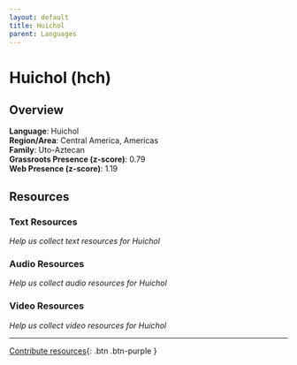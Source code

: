 ```yaml
---
layout: default
title: Huichol
parent: Languages
---
```


# Huichol (hch)

## Overview

**Language**: Huichol  
**Region/Area**: Central America, Americas  
**Family**: Uto-Aztecan  
**Grassroots Presence (z-score)**: 0.79  
**Web Presence (z-score)**: 1.19  

## Resources

### Text Resources
*Help us collect text resources for Huichol*

### Audio Resources
*Help us collect audio resources for Huichol*

### Video Resources
*Help us collect video resources for Huichol*

---

[Contribute resources](https://forms.office.com/e/1SfLJx3u1r){: .btn .btn-purple }
